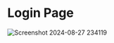 # Login Page 

![Screenshot 2024-08-27 234119](https://github.com/user-attachments/assets/c92f9aa9-8b8a-466c-aa3f-21cf52d71095)
